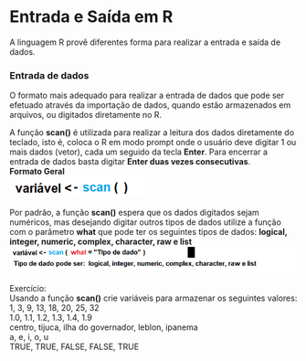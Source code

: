 # Entrada e Saída em R

A linguagem R provê diferentes forma para realizar a entrada e saída de dados.

### Entrada de dados

O formato mais adequado para realizar a entrada de dados que pode ser efetuado através da importação de dados, quando estão armazenados em arquivos, ou digitados diretamente no R.

A função **scan()** é utilizada para realizar a leitura dos dados diretamente do teclado, isto é, coloca o R em modo prompt onde o usuário deve digitar 1 ou mais dados (vetor), cada um seguido da tecla **Enter**. Para encerrar a entrada de dados basta digitar **Enter duas vezes consecutivas**. <br>
**Formato Geral**<br>
![excecao](/markdowns/imagens/scan.png)

Por padrão, a função **scan()** espera que os dados digitados sejam numéricos, mas desejando digitar outros tipos de dados utilize a função com o parâmetro **what** que pode ter os seguintes tipos de dados: **logical, integer, numeric, complex, character, raw e list** <br>
![excecao](/markdowns/imagens/scanwhat.png)

Exercício:<br>
Usando a função **scan()** crie variáveis para armazenar os seguintes valores:<br>
1, 3, 9, 13, 18, 20, 25, 32 <br>
1.0, 1.1, 1.2, 1.3, 1.4, 1.9 <br>
centro, tijuca, ilha do governador, leblon, ipanema<br>
a, e, i, o, u<br>
TRUE, TRUE, FALSE, FALSE, TRUE<br>
